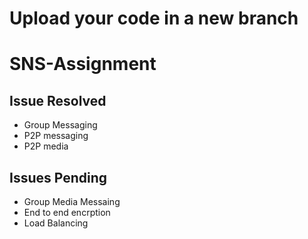 # Upload your code in a new branch 
# SNS-Assignment

## Issue Resolved
- Group Messaging
- P2P messaging
- P2P media


## Issues Pending
- Group Media Messaing
- End to end encrption
- Load Balancing
